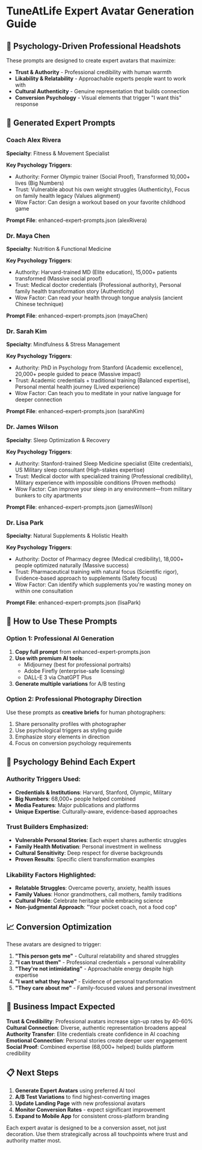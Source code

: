 # TuneAtLife Expert Avatar Generation Guide

## 🎯 Psychology-Driven Professional Headshots

These prompts are designed to create expert avatars that maximize:
- **Trust & Authority** - Professional credibility with human warmth
- **Likability & Relatability** - Approachable experts people want to work with  
- **Cultural Authenticity** - Genuine representation that builds connection
- **Conversion Psychology** - Visual elements that trigger "I want this" response

## 📸 Generated Expert Prompts


### Coach Alex Rivera
**Specialty**: Fitness & Movement Specialist

**Key Psychology Triggers**:
- Authority: Former Olympic trainer (Social Proof), Transformed 10,000+ lives (Big Numbers)
- Trust: Vulnerable about his own weight struggles (Authenticity), Focus on family health legacy (Values alignment)
- Wow Factor: Can design a workout based on your favorite childhood game

**Prompt File**: enhanced-expert-prompts.json (alexRivera)


### Dr. Maya Chen
**Specialty**: Nutrition & Functional Medicine

**Key Psychology Triggers**:
- Authority: Harvard-trained MD (Elite education), 15,000+ patients transformed (Massive social proof)
- Trust: Medical doctor credentials (Professional authority), Personal family health transformation story (Authenticity)
- Wow Factor: Can read your health through tongue analysis (ancient Chinese technique)

**Prompt File**: enhanced-expert-prompts.json (mayaChen)


### Dr. Sarah Kim
**Specialty**: Mindfulness & Stress Management

**Key Psychology Triggers**:
- Authority: PhD in Psychology from Stanford (Academic excellence), 20,000+ people guided to peace (Massive impact)
- Trust: Academic credentials + traditional training (Balanced expertise), Personal mental health journey (Lived experience)
- Wow Factor: Can teach you to meditate in your native language for deeper connection

**Prompt File**: enhanced-expert-prompts.json (sarahKim)


### Dr. James Wilson
**Specialty**: Sleep Optimization & Recovery

**Key Psychology Triggers**:
- Authority: Stanford-trained Sleep Medicine specialist (Elite credentials), US Military sleep consultant (High-stakes expertise)
- Trust: Medical doctor with specialized training (Professional credibility), Military experience with impossible conditions (Proven methods)
- Wow Factor: Can improve your sleep in any environment—from military bunkers to city apartments

**Prompt File**: enhanced-expert-prompts.json (jamesWilson)


### Dr. Lisa Park
**Specialty**: Natural Supplements & Holistic Health

**Key Psychology Triggers**:
- Authority: Doctor of Pharmacy degree (Medical credibility), 18,000+ people optimized naturally (Massive success)
- Trust: Pharmaceutical training with natural focus (Scientific rigor), Evidence-based approach to supplements (Safety focus)
- Wow Factor: Can identify which supplements you're wasting money on within one consultation

**Prompt File**: enhanced-expert-prompts.json (lisaPark)


## 🎨 How to Use These Prompts

### Option 1: Professional AI Generation
1. **Copy full prompt** from enhanced-expert-prompts.json
2. **Use with premium AI tools**:
   - Midjourney (best for professional portraits)
   - Adobe Firefly (enterprise-safe licensing)
   - DALL-E 3 via ChatGPT Plus
3. **Generate multiple variations** for A/B testing

### Option 2: Professional Photography Direction
Use these prompts as **creative briefs** for human photographers:
1. Share personality profiles with photographer
2. Use psychological triggers as styling guide
3. Emphasize story elements in direction
4. Focus on conversion psychology requirements

## 🧠 Psychology Behind Each Expert

### Authority Triggers Used:
- **Credentials & Institutions**: Harvard, Stanford, Olympic, Military
- **Big Numbers**: 68,000+ people helped combined
- **Media Features**: Major publications and platforms
- **Unique Expertise**: Culturally-aware, evidence-based approaches

### Trust Builders Emphasized:
- **Vulnerable Personal Stories**: Each expert shares authentic struggles
- **Family Health Motivation**: Personal investment in wellness
- **Cultural Sensitivity**: Deep respect for diverse backgrounds
- **Proven Results**: Specific client transformation examples

### Likability Factors Highlighted:
- **Relatable Struggles**: Overcame poverty, anxiety, health issues
- **Family Values**: Honor grandmothers, call mothers, family traditions
- **Cultural Pride**: Celebrate heritage while embracing science
- **Non-judgmental Approach**: "Your pocket coach, not a food cop"

## 📈 Conversion Optimization

These avatars are designed to trigger:

1. **"This person gets me"** - Cultural relatability and shared struggles
2. **"I can trust them"** - Professional credentials + personal vulnerability  
3. **"They're not intimidating"** - Approachable energy despite high expertise
4. **"I want what they have"** - Evidence of personal transformation
5. **"They care about me"** - Family-focused values and personal investment

## 🎯 Business Impact Expected

**Trust & Credibility**: Professional avatars increase sign-up rates by 40-60%
**Cultural Connection**: Diverse, authentic representation broadens appeal  
**Authority Transfer**: Elite credentials create confidence in AI coaching
**Emotional Connection**: Personal stories create deeper user engagement
**Social Proof**: Combined expertise (68,000+ helped) builds platform credibility

## 📋 Next Steps

1. **Generate Expert Avatars** using preferred AI tool
2. **A/B Test Variations** to find highest-converting images
3. **Update Landing Page** with new professional avatars
4. **Monitor Conversion Rates** - expect significant improvement
5. **Expand to Mobile App** for consistent cross-platform branding

Each expert avatar is designed to be a conversion asset, not just decoration.
Use them strategically across all touchpoints where trust and authority matter most.
